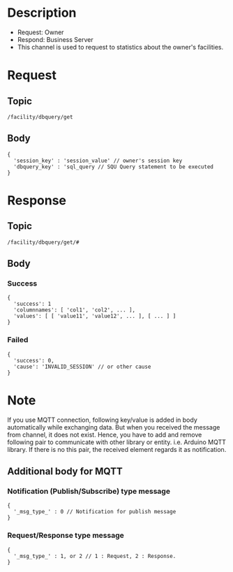 # Description

- Request: Owner
- Respond: Business Server
- This channel is used to request to statistics about the owner's facilities. 

# Request

## Topic

```
/facility/dbquery/get
```

## Body
```
{
  'session_key' : 'session_value' // owner's session key
  'dbquery_key' : 'sql_query // SQU Query statement to be executed
}
```

# Response

## Topic

```
/facility/dbquery/get/#
```

## Body

### Success

```
{
  'success': 1
  'columnnames': [ 'col1', 'col2', ... ],
  'values': [ [ 'value11', 'value12', ... ], [ ... ] ] 
}
```

### Failed

```
{
  'success': 0,
  'cause': 'INVALID_SESSION' // or other cause
}
```

# Note

If you use MQTT connection, following key/value is added in body automatically while exchanging data.
But when you received the message from channel, it does not exist.
Hence, you have to add and remove following pair to communicate with other library or entity. i.e. Arduino MQTT library.
If there is no this pair, the received element regards it as notification.


## Additional body for MQTT

### Notification (Publish/Subscribe) type message
```
{
  '_msg_type_' : 0 // Notification for publish message
}
```

### Request/Response type message
```
{
  '_msg_type_' : 1, or 2 // 1 : Request, 2 : Response.
}
```
